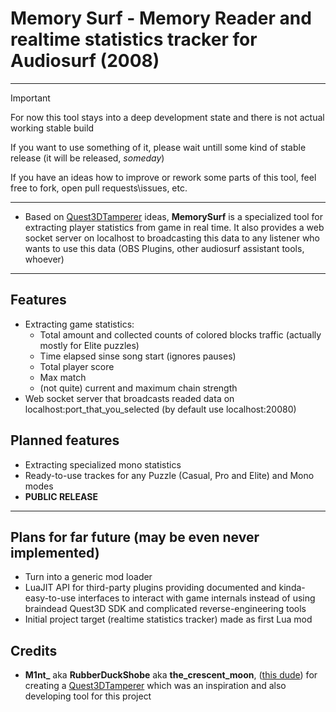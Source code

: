 # Memory Surf - Memory Reader and realtime statistics tracker for Audiosurf (2008)
---
>[!IMPORTANT]
>For now this tool stays into a deep development state and there is not actual working stable build
>
> If you want to use something of it, please wait untill some kind of stable release (it will be released, *someday*)
>
> If you have an ideas how to improve or rework some parts of this tool, feel free to fork, open pull requests\issues, etc.
---
- Based on [Quest3DTamperer](https://github.com/AudiosurfResearch/Quest3DTamperer) ideas, **MemorySurf** is a specialized tool for extracting player statistics from game in real time. It also provides a web socket server on localhost to broadcasting this data to any listener who wants to use this data (OBS Plugins, other audiosurf assistant tools, whoever)
---
## Features
- Extracting game statistics:
  - Total amount and collected counts of colored blocks traffic (actually mostly for Elite puzzles)
  - Time elapsed sinse song start (ignores pauses)
  - Total player score
  - Max match
  - (not quite) current and maximum chain strength
- Web socket server that broadcasts readed data on localhost:port_that_you_selected (by default use localhost:20080)

## Planned features
- Extracting specialized mono statistics
- Ready-to-use trackes for any Puzzle (Casual, Pro and Elite) and Mono modes
- **PUBLIC RELEASE**
---
## Plans for far future (may be even never implemented)
- Turn into a generic mod loader
- LuaJIT API for third-party plugins providing documented and kinda-easy-to-use interfaces to interact with game internals instead of using braindead Quest3D SDK and complicated reverse-engineering tools
- Initial project target (realtime statistics tracker) made as first Lua mod

## Credits
- **M1nt_** aka **RubberDuckShobe** aka **the_crescent_moon**, ([this dude](https://github.com/RubberDuckShobe)) for creating a [Quest3DTamperer](https://github.com/AudiosurfResearch/Quest3DTamperer) which was an inspiration and also developing tool for this project
